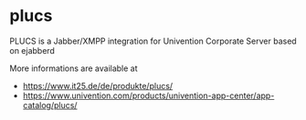 # plucs
PLUCS is a Jabber/XMPP integration for Univention Corporate Server based on ejabberd

More informations are available at
- https://www.it25.de/de/produkte/plucs/
- https://www.univention.com/products/univention-app-center/app-catalog/plucs/
